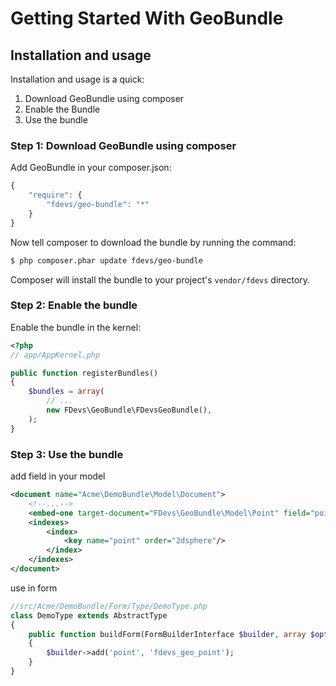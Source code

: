 Getting Started With GeoBundle
===========================================

## Installation and usage

Installation and usage is a quick:

1. Download GeoBundle using composer
2. Enable the Bundle
3. Use the bundle


### Step 1: Download GeoBundle using composer

Add GeoBundle in your composer.json:

```js
{
    "require": {
        "fdevs/geo-bundle": "*"
    }
}
```

Now tell composer to download the bundle by running the command:

``` bash
$ php composer.phar update fdevs/geo-bundle
```

Composer will install the bundle to your project's `vendor/fdevs` directory.


### Step 2: Enable the bundle

Enable the bundle in the kernel:

``` php
<?php
// app/AppKernel.php

public function registerBundles()
{
    $bundles = array(
        // ...
        new FDevs\GeoBundle\FDevsGeoBundle(),
    );
}
```

### Step 3: Use the bundle

add field in your model

``` xml
<document name="Acme\DemoBundle\Model\Document">
    <!--...-->
    <embed-one target-document="FDevs\GeoBundle\Model\Point" field="point"/>
    <indexes>
        <index>
            <key name="point" order="2dsphere"/>
        </index>
    </indexes>
</document>
```

use in form

``` php
//src/Acme/DemoBundle/Form/Type/DemoType.php
class DemoType extends AbstractType
{
    public function buildForm(FormBuilderInterface $builder, array $options)
    {
        $builder->add('point', 'fdevs_geo_point');
    }
}
```

